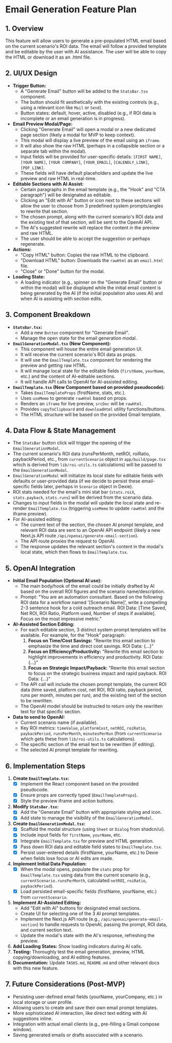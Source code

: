 # Email Generation Feature Plan

## 1. Overview

This feature will allow users to generate a pre-populated HTML email based on the current scenario's ROI data. The email will follow a provided template and be editable by the user with AI assistance. The user will be able to copy the HTML or download it as an .html file.

## 2. UI/UX Design

*   **Trigger Button:**
    *   A "Generate Email" button will be added to the `StatsBar.tsx` component.
    *   The button should fit aesthetically with the existing controls (e.g., using a relevant icon like `Mail` or `Send`).
    *   Button states: default, hover, active, disabled (e.g., if ROI data is incomplete or an email generation is in progress).
*   **Email Preview Modal/Page:**
    *   Clicking "Generate Email" will open a modal or a new dedicated page section (likely a modal for MVP to keep context).
    *   This modal will display a live preview of the email using an `iframe`.
    *   It will also show the raw HTML (perhaps in a collapsible section or a separate tab within the modal).
    *   Input fields will be provided for user-specific details: `[FIRST NAME]`, `[YOUR NAME]`, `[YOUR COMPANY]`, `[YOUR_EMAIL]`, `[CALENDLY_LINK]`, `[PDF_LINK]`.
    *   These fields will have default placeholders and update the live preview and raw HTML in real-time.
*   **Editable Sections with AI Assist:**
    *   Certain paragraphs in the email template (e.g., the "Hook" and "CTA paragraph") will be designated as editable.
    *   Clicking an "Edit with AI" button or icon next to these sections will allow the user to choose from 3 predefined system prompts/angles to rewrite that section.
    *   The chosen prompt, along with the current scenario's ROI data and the existing text of that section, will be sent to the OpenAI API.
    *   The AI's suggested rewrite will replace the content in the preview and raw HTML.
    *   The user should be able to accept the suggestion or perhaps regenerate.
*   **Actions:**
    *   "Copy HTML" button: Copies the raw HTML to the clipboard.
    *   "Download HTML" button: Downloads the `rawHtml` as an `email.html` file.
    *   "Close" or "Done" button for the modal.
*   **Loading State:**
    *   A loading indicator (e.g., spinner on the "Generate Email" button or within the modal) will be displayed while the initial email content is being generated by the AI (if the initial population also uses AI) and when AI is assisting with section edits.

## 3. Component Breakdown

*   **`StatsBar.tsx`:**
    *   Add a new `Button` component for "Generate Email".
    *   Manage the open state for the email generation modal.
*   **`EmailGenerationModal.tsx` (New Component):**
    *   This component will house the entire email generation UI.
    *   It will receive the current scenario's ROI data as props.
    *   It will use the `EmailTemplate.tsx` component for rendering the preview and getting raw HTML.
    *   It will manage local state for the editable fields (`firstName`, `yourName`, etc.) and the content of AI-editable sections.
    *   It will handle API calls to OpenAI for AI-assisted editing.
*   **`EmailTemplate.tsx` (New Component based on provided pseudocode):**
    *   Takes `EmailTemplateProps` (firstName, stats, etc.).
    *   Uses `useMemo` to generate `rawHtml` based on props.
    *   Renders an `iframe` for live preview, `srcDoc` will be `rawHtml`.
    *   Provides `copyToClipboard` and `downloadHtml` utility functions/buttons.
    *   The HTML structure will be based on the provided Gmail template.

## 4. Data Flow & State Management

*   The `StatsBar` button click will trigger the opening of the `EmailGenerationModal`.
*   The current scenario's ROI data (runsPerMonth, netROI, roiRatio, paybackPeriod, etc., from `currentScenario` object in `app/build/page.tsx` which is derived from `lib/roi-utils.ts` calculations) will be passed to the `EmailGenerationModal`.
*   `EmailGenerationModal` will initialize its local state for editable fields with defaults or user-provided data (if we decide to persist these email-specific fields later, perhaps in `Scenario` object in Dexie).
*   ROI stats needed for the email's mini stat bar (`stats.roiX`, `stats.payback`, `stats.runs`) will be derived from the scenario data.
*   Changes to input fields in the modal will update the local state and re-render `EmailTemplate.tsx` (triggering `useMemo` to update `rawHtml` and the iframe preview).
*   For AI-assisted editing:
    *   The current text of the section, the chosen AI prompt template, and relevant ROI data are sent to an OpenAI API endpoint (likely a new Next.js API route `/api/openai/generate-email-section`).
    *   The API route proxies the request to OpenAI.
    *   The response updates the relevant section's content in the modal's local state, which then flows to `EmailTemplate.tsx`.

## 5. OpenAI Integration

*   **Initial Email Population (Optional AI use):**
    *   The main body/hook of the email could be initially drafted by AI based on the overall ROI figures and the scenario name/description.
    *   Prompt: "You are an automation consultant. Based on the following ROI data for a workflow named '[Scenario Name]', write a compelling 2-3 sentence hook for a cold outreach email. ROI Data: [Time Saved, Net ROI, ROI Ratio, Platform used, Number of steps if available]. Focus on the most impressive metric."
*   **AI-Assisted Section Editing:**
    *   For each editable section, 3 distinct system prompt templates will be available. For example, for the "Hook" paragraph:
        1.  **Focus on Time/Cost Savings:** "Rewrite this email section to emphasize the time and direct cost savings. ROI Data: {...}"
        2.  **Focus on Efficiency/Productivity:** "Rewrite this email section to highlight improvements in efficiency and productivity. ROI Data: {...}"
        3.  **Focus on Strategic Impact/Payback:** "Rewrite this email section to focus on the strategic business impact and rapid payback. ROI Data: {...}"
    *   The API call will include the chosen prompt template, the current ROI data (time saved, platform cost, net ROI, ROI ratio, payback period, runs per month, minutes per run), and the existing text of the section to be rewritten.
    *   The OpenAI model should be instructed to return only the rewritten text for that specific section.
*   **Data to send to OpenAI:**
    *   Current scenario name (if available).
    *   Key ROI metrics: `timeValue`, `platformCost`, `netROI`, `roiRatio`, `paybackPeriod`, `runsPerMonth`, `minutesPerRun` (from `currentScenario` which gets these from `lib/roi-utils.ts` calculations).
    *   The specific section of the email text to be rewritten (if editing).
    *   The selected AI prompt template for rewriting.

## 6. Implementation Steps

1.  **Create `EmailTemplate.tsx`:**
    *   [x] Implement the React component based on the provided pseudocode.
    *   [x] Ensure props are correctly typed (`EmailTemplateProps`).
    *   [x] Style the preview iframe and action buttons.
2.  **Modify `StatsBar.tsx`:**
    *   [x] Add the "Generate Email" button with appropriate styling and icon.
    *   [x] Add state to manage the visibility of the `EmailGenerationModal`.
3.  **Create `EmailGenerationModal.tsx`:**
    *   [x] Scaffold the modal structure (using `Sheet` or `Dialog` from shadcn/ui).
    *   [x] Include input fields for `firstName`, `yourName`, etc.
    *   [x] Integrate `EmailTemplate.tsx` for preview and HTML generation.
    *   [x] Pass down ROI data and editable field states to `EmailTemplate.tsx`.
    *   [x] Persist user-entered details (firstName, yourName, etc.) to Dexie when fields lose focus or AI edits are made.
4.  **Implement Initial Data Population:**
    *   [x] When the modal opens, populate the `stats` prop for `EmailTemplate.tsx` using data from the current scenario (e.g., `currentScenario.runsPerMonth`, calculated `netROI`, `roiRatio`, `paybackPeriod`).
    *   [x] Load persisted email-specific fields (firstName, yourName, etc.) from `currentScenario`.
5.  **Implement AI-Assisted Editing:**
    *   Add "Edit with AI" buttons for designated email sections.
    *   Create UI for selecting one of the 3 AI prompt templates.
    *   Implement the Next.js API route (e.g., `/api/openai/generate-email-section`) to handle requests to OpenAI, passing the prompt, ROI data, and current section text.
    *   Update the modal's state with the AI's response, refreshing the preview.
6.  **Add Loading States:** Show loading indicators during AI calls.
7.  **Testing:** Thoroughly test the email generation, preview, HTML copying/downloading, and AI editing features.
8.  **Documentation:** Update `TASKS.md`, `README.md` and other relevant docs with this new feature.

## 7. Future Considerations (Post-MVP)

*   Persisting user-defined email fields (yourName, yourCompany, etc.) in local storage or user profile.
*   Allowing users to create and save their own email prompt templates.
*   More sophisticated AI interaction, like direct text editing with AI suggestions inline.
*   Integration with actual email clients (e.g., pre-filling a Gmail compose window).
*   Saving generated emails or drafts associated with a scenario. 